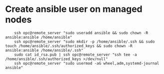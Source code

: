 # Create ansible user on managed nodes

        ssh opc@remote_server "sudo useradd ansible && sudo chown -R ansible:ansible /home/ansible"
        ssh opc@remote_server "sudo mkdir -p /home/ansible/.ssh && sudo touch /home/ansible/.ssh/authorized_keys && sudo chown -R ansible:ansible /home/ansible/.ssh"
        sudo cat id_rsa.pub | ssh opc@remote_server "ssh tee -a /home/ansible/.ssh/authorized_keys >/dev/null"
        ssh opc@remote_server "sudo usermod -aG wheel,adm,systemd-journal ansible"